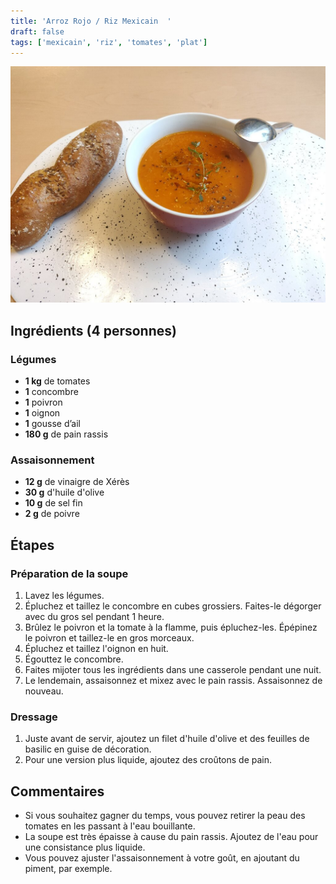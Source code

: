 ```yaml
---
title: 'Arroz Rojo / Riz Mexicain  '
draft: false
tags: ['mexicain', 'riz', 'tomates', 'plat']
---
```

![](content/images/tomatosoup.jpg)

<!-- section -->
## Ingrédients (4 personnes)

### Légumes

- **1 kg** de tomates
- **1** concombre
- **1** poivron
- **1** oignon
- **1** gousse d’ail
- **180 g** de pain rassis

### Assaisonnement

- **12 g** de vinaigre de Xérès
- **30 g** d'huile d'olive
- **10 g** de sel fin
- **2 g** de poivre

<!-- section -->
## Étapes

### Préparation de la soupe

1. Lavez les légumes.
2. Épluchez et taillez le concombre en cubes grossiers. Faites-le dégorger avec du gros sel pendant 1 heure.
3. Brûlez le poivron et la tomate à la flamme, puis épluchez-les. Épépinez le poivron et taillez-le en gros morceaux.
4. Épluchez et taillez l'oignon en huit.
5. Égouttez le concombre.
6. Faites mijoter tous les ingrédients dans une casserole pendant une nuit.
7. Le lendemain, assaisonnez et mixez avec le pain rassis. Assaisonnez de nouveau.

### Dressage

1. Juste avant de servir, ajoutez un filet d'huile d'olive et des feuilles de basilic en guise de décoration.
2. Pour une version plus liquide, ajoutez des croûtons de pain.

<!-- section -->
## Commentaires

- Si vous souhaitez gagner du temps, vous pouvez retirer la peau des tomates en les passant à l'eau bouillante.
- La soupe est très épaisse à cause du pain rassis. Ajoutez de l'eau pour une consistance plus liquide.
- Vous pouvez ajuster l'assaisonnement à votre goût, en ajoutant du piment, par exemple.
